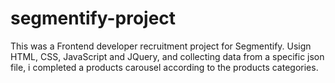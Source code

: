 # segmentify-project
This was a Frontend developer recruitment project for Segmentify.
Usign HTML, CSS, JavaScript and JQuery, and collecting data from a specific json file, i completed a products carousel according to the products categories.
